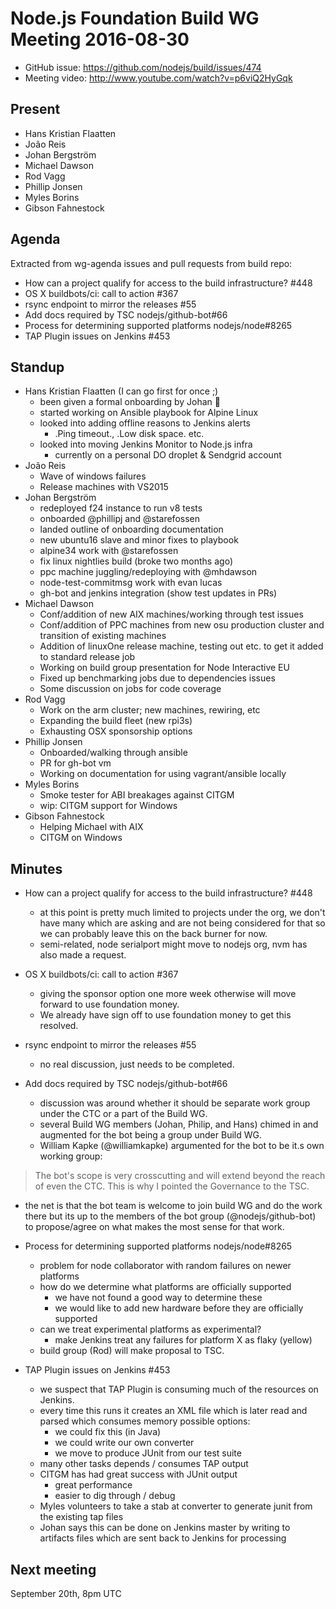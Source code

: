 # Node.js Foundation Build WG Meeting 2016-08-30

* GitHub issue: https://github.com/nodejs/build/issues/474
* Meeting video: http://www.youtube.com/watch?v=p6viQ2HyGqk

## Present

* Hans Kristian Flaatten
* João Reis
* Johan Bergström
* Michael Dawson
* Rod Vagg
* Phillip Jonsen
* Myles Borins
* Gibson Fahnestock

## Agenda

Extracted from wg-agenda issues and pull requests from build repo:

* How can a project qualify for access to the build infrastructure? #448
* OS X buildbots/ci: call to action #367
* rsync endpoint to mirror the releases #55
* Add docs required by TSC nodejs/github-bot#66
* Process for determining supported platforms nodejs/node#8265
* TAP Plugin issues on Jenkins #453

## Standup

* Hans Kristian Flaatten (I can go first for once ;)
  * been given a formal onboarding by Johan :tada:
  * started working on Ansible playbook for Alpine Linux
  * looked into adding offline reasons to Jenkins alerts
    * .Ping timeout., .Low disk space. etc.
  * looked into moving Jenkins Monitor to Node.js infra
    * currently on a personal DO droplet & Sendgrid account
* João Reis
  * Wave of windows failures
  * Release machines with VS2015
* Johan Bergström
  * redeployed f24 instance to run v8 tests
  * onboarded @phillipj and @starefossen
  * landed outline of onboarding documentation
  * new ubuntu16 slave and minor fixes to playbook
  * alpine34 work with @starefossen
  * fix linux nightlies build (broke two months ago)
  * ppc machine juggling/redeploying with @mhdawson
  * node-test-commitmsg work with evan lucas
  * gh-bot and jenkins integration (show test updates in PRs)
* Michael Dawson
  * Conf/addition of new AIX machines/working through test issues
  * Conf/addition of PPC machines from new osu production cluster and
    transition of existing machines
  * Addition of linuxOne release machine, testing out etc. to
    get it added to standard release job
  * Working on build group presentation for Node Interactive EU
  * Fixed up benchmarking jobs due to dependencies issues
  * Some discussion on jobs for code coverage
* Rod Vagg
  * Work on the arm cluster; new machines, rewiring, etc
  * Expanding the build fleet (new rpi3s)
  * Exhausting OSX sponsorship options
* Phillip Jonsen
  * Onboarded/walking through ansible
  * PR for gh-bot vm
  * Working on documentation for using vagrant/ansible locally
* Myles Borins
  * Smoke tester for ABI breakages against CITGM
  * wip: CITGM support for Windows
* Gibson Fahnestock
  * Helping Michael with AIX
  * CITGM on Windows

## Minutes

* How can a project qualify for access to the build infrastructure? #448
  * at this point is pretty much limited to projects under the org, we
    don't have many which are asking and are not being considered for that
    so we can probably leave this on the back burner for now.
  * semi-related, node serialport might move to nodejs org,
    nvm has also made a request.

* OS X buildbots/ci: call to action #367
  * giving the sponsor option one more week otherwise will move forward
    to use foundation money.
  * We already have sign off to use foundation money to get this resolved.

* rsync endpoint to mirror the releases #55
  * no real discussion, just needs to be completed.

* Add docs required by TSC nodejs/github-bot#66
  * discussion was around whether it should be separate work
    group under the CTC or a part of the Build WG.
  * several Build WG members (Johan, Philip, and Hans)
    chimed in and augmented for the bot being a group under Build WG.
  * William Kapke (@williamkapke) argumented for the bot to be it.s
    own working group:
> The bot's scope is very crosscutting and will extend
  beyond the reach of even the CTC. This is why I pointed
  the Governance to the TSC.

  * the net is that the bot team is welcome to join build WG and do the
    work there but its up to the members of the bot group
    (@nodejs/github-bot) to propose/agree on what
    makes the most sense for that work.

* Process for determining supported platforms nodejs/node#8265
  * problem for node collaborator with random failures on newer platforms
  * how do we determine what platforms are officially supported
    * we have not found a good way to determine these
    * we would like to add new hardware before they are officially supported
  * can we treat experimental platforms as experimental?
    * make Jenkins treat any failures for platform X as flaky (yellow)
  * build group (Rod) will make proposal to TSC.


* TAP Plugin issues on Jenkins #453
  * we suspect that TAP Plugin is consuming much of the resources on Jenkins.
  * every time this runs it creates an XML file which is later
    read and parsed which consumes memory possible options:
    *  we could fix this (in Java)
    *  we could write our own converter
    *  we move to produce JUnit from our test suite
  * many other tasks depends / consumes TAP output
  * CITGM has had great success with JUnit output
    * great performance
    * easier to dig through / debug
  * Myles volunteers to take a stab at converter to generate junit from the
    existing tap files
  * Johan says this can be done on Jenkins master by writing
    to artifacts files which are sent back to Jenkins for processing

## Next meeting

September 20th, 8pm UTC

